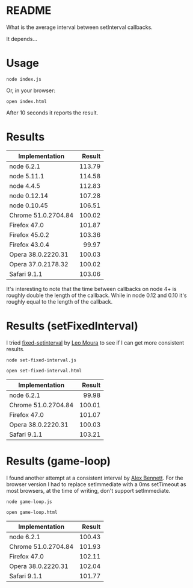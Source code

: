 # README

What is the average interval between setInterval callbacks.

It depends...

# Usage

~~~shell
node index.js
~~~

Or, in your browser:

~~~shell
open index.html
~~~

After 10 seconds it reports the result.

# Results

| Implementation | Result |
| -------------- | ------:|
| node 6.2.1 | 113.79 |
| node 5.11.1 | 114.58 |
| node 4.4.5 |112.83 |
| node 0.12.14 | 107.28|
| node 0.10.45 |106.51 |
| Chrome 51.0.2704.84 |100.02|
| Firefox 47.0 |101.87|
| Firefox 45.0.2 |103.36|
| Firefox 43.0.4 |99.97|
| Opera 38.0.2220.31 | 100.03 |
| Opera 37.0.2178.32 | 100.02 |
| Safari 9.1.1 |103.06|

It's interesting to note that the time between callbacks on node 4+ is roughly double the length of the callback. While in node 0.12 and 0.10 it's roughly equal to the length of the callback.

# Results (setFixedInterval)

I tried [fixed-setinterval](https://github.com/lfsmoura/fixed-timeout) by [Leo Moura](https://github.com/lfsmoura) to see if I can get more consistent results.

~~~shell
node set-fixed-interval.js

open set-fixed-interval.html
~~~

| Implementation | Result |
| -------------- | ------:|
| node 6.2.1 | 99.98 |
| Chrome 51.0.2704.84 |100.01|
| Firefox 47.0 |101.07|
| Opera 38.0.2220.31 | 100.03 |
| Safari 9.1.1 |103.21|

# Results (game-loop)

I found another attempt at a consistent interval by [Alex Bennett](https://github.com/timetocode/node-game-loop). For the browser version I had to replace setImmediate with a 0ms setTimeout as most browsers, at the time of writing, don't support setImmediate.

~~~shell
node game-loop.js

open game-loop.html
~~~

| Implementation | Result |
| -------------- | ------:|
| node 6.2.1 | 100.43 |
| Chrome 51.0.2704.84 |101.93|
| Firefox 47.0 |102.11|
| Opera 38.0.2220.31 | 102.04 |
| Safari 9.1.1 |101.77|